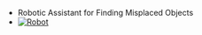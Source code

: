 
- Robotic Assistant for Finding Misplaced Objects
- [![Robot]('static/assets/img/THUMBNAIL.png')](https://www.youtube.com/watch?v=QUB79UTbwvE)
